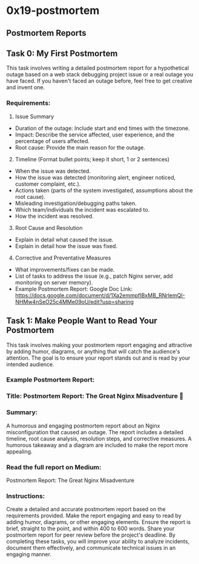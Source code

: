 # 0x19-postmortem

## Postmortem Reports
## Task 0: My First Postmortem
This task involves writing a detailed postmortem report for a hypothetical outage based on a web stack debugging project issue or a real outage you have faced. If you haven't faced an outage before, feel free to get creative and invent one.

### Requirements:
1. Issue Summary

- Duration of the outage: Include start and end times with the timezone.
- Impact: Describe the service affected, user experience, and the percentage of users affected.
- Root cause: Provide the main reason for the outage.

2. Timeline (Format bullet points; keep it short, 1 or 2 sentences)

- When the issue was detected.
- How the issue was detected (monitoring alert, engineer noticed, customer complaint, etc.).
- Actions taken (parts of the system investigated, assumptions about the root cause).
- Misleading investigation/debugging paths taken.
- Which team/individuals the incident was escalated to.
- How the incident was resolved.

3. Root Cause and Resolution

- Explain in detail what caused the issue.
- Explain in detail how the issue was fixed.

4. Corrective and Preventative Measures

- What improvements/fixes can be made.
- List of tasks to address the issue (e.g., patch Nginx server, add monitoring on server memory).
- Example Postmortem Report:
Google Doc Link: https://docs.google.com/document/d/1Xa2emmpfIBxMB_RNrlemQI-NHMw4nSeO25c4MMe09oU/edit?usp=sharing

## Task 1: Make People Want to Read Your Postmortem
This task involves making your postmortem report engaging and attractive by adding humor, diagrams, or anything that will catch the audience's attention. The goal is to ensure your report stands out and is read by your intended audience.

### Example Postmortem Report:
### Title: Postmortem Report: The Great Nginx Misadventure 🐙

### Summary:
A humorous and engaging postmortem report about an Nginx misconfiguration that caused an outage. The report includes a detailed timeline, root cause analysis, resolution steps, and corrective measures. A humorous takeaway and a diagram are included to make the report more appealing.

### Read the full report on Medium:
Postmortem Report: The Great Nginx Misadventure

### Instructions:
Create a detailed and accurate postmortem report based on the requirements provided.
Make the report engaging and easy to read by adding humor, diagrams, or other engaging elements.
Ensure the report is brief, straight to the point, and within 400 to 600 words.
Share your postmortem report for peer review before the project's deadline.
By completing these tasks, you will improve your ability to analyze incidents, document them effectively, and communicate technical issues in an engaging manner.
